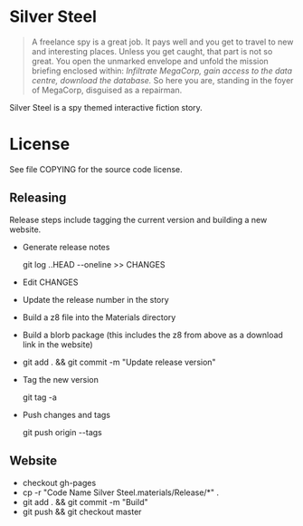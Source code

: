 # Silver Steel

> A freelance spy is a great job. It pays well and you get to travel to new and interesting places. Unless you get caught, that part is not so great.
> You open the unmarked envelope and unfold the mission briefing enclosed within: *Infiltrate MegaCorp, gain access to the data centre, download the database.*
> So here you are, standing in the foyer of MegaCorp, disguised as a repairman.

Silver Steel is a spy themed interactive fiction story.


# License

See file COPYING for the source code license.

## Releasing

Release steps include tagging the current version and building a new website.

* Generate release notes

  git log <previous tag>..HEAD --oneline >> CHANGES

* Edit CHANGES
* Update the release number in the story
* Build a z8 file into the Materials directory
* Build a blorb package (this includes the z8 from above as a download link in the website)
* git add . && git commit -m "Update release version"

* Tag the new version

  git tag -a <new version>

* Push changes and tags

  git push origin --tags

## Website

* checkout gh-pages
* cp -r "Code Name Silver Steel.materials/Release/*" .
* git add . && git commit -m "Build"
* git push && git checkout master

